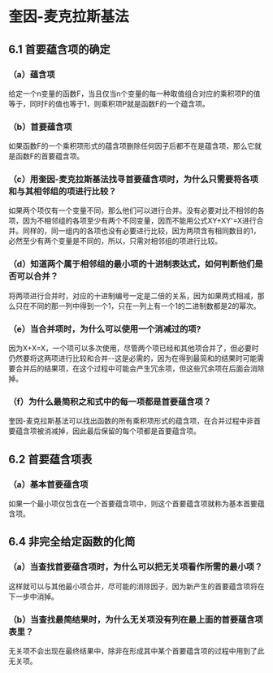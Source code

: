 # 奎因-麦克拉斯基法
## 6.1 首要蕴含项的确定
### （a）蕴含项
给定一个n变量的函数F，当且仅当n个变量的每一种取值组合对应的乘积项P的值等于，同时F的值也等于1，则乘积项P就是函数F的一个蕴含项。
### （b）首要蕴含项
如果函数F的一个乘积项形式的蕴含项删除任何因子后都不在是蕴含项，那么它就是函数F的首要蕴含项。
### （c）用奎因-麦克拉斯基法找寻首要蕴含项时，为什么只需要将各项和与其相邻组的项进行比较？
如果两个项仅有一个变量不同，那么他们可以进行合并。没有必要对比不相邻的各项，因为不相邻组的各项至少有两个不同变量，因而不能用公式XY+XY'=X进行合并。同样的，同一组内的各项也没有必要进行比较，因为两项含有相同数目的1，必然至少有两个变量是不同的，所以，只需对相邻组的项进行比较。
### （d）知道两个属于相邻组的最小项的十进制表达式，如何判断他们是否可以合并？
将两项进行合并时，对应的十进制编号一定是二倍的关系，因为如果两式相减，那么只在不同的那一列中得到一个1，只在一列上有一个1的二进制数都是2的幂次。
### （e）当合并项时，为什么可以使用一个消减过的项?
因为X+X=X，一个项可以多次使用，尽管两个项已经和其他项合并了，但必要时仍然要将这两项进行比较和合并--这是必需的，因为在得到最简和的结果时可能需要合并后的结果项，在这个过程中可能会产生冗余项，但这些冗余项在后面会消除掉。
### （f）为什么最简积之和式中的每一项都是首要蕴含项？
奎因-麦克拉斯基法可以找出函数的所有乘积项形式的蕴含项，在合并过程中非首要蕴含项被消减掉，因此最后保留的每个项都是首要蕴含项。
## 6.2 首要蕴含项表
### （a）基本首要蕴含项
如果一个最小项仅包含在一个首要蕴含项中，则这个首要蕴含项就称为基本首要蕴含项。
## 6.4 非完全给定函数的化简
### （a）当查找首要蕴含项时，为什么可以把无关项看作所需的最小项？
这样就可以与其他最小项合并，尽可能的消除因子，因为新产生的首要蕴含项将在下一步中消掉。
### （b）当查找最简结果时，为什么无关项没有列在最上面的首要蕴含项表里？
无关项不会出现在最终结果中，除非在形成其中某个首要蕴含项的过程中用到了此无关项。